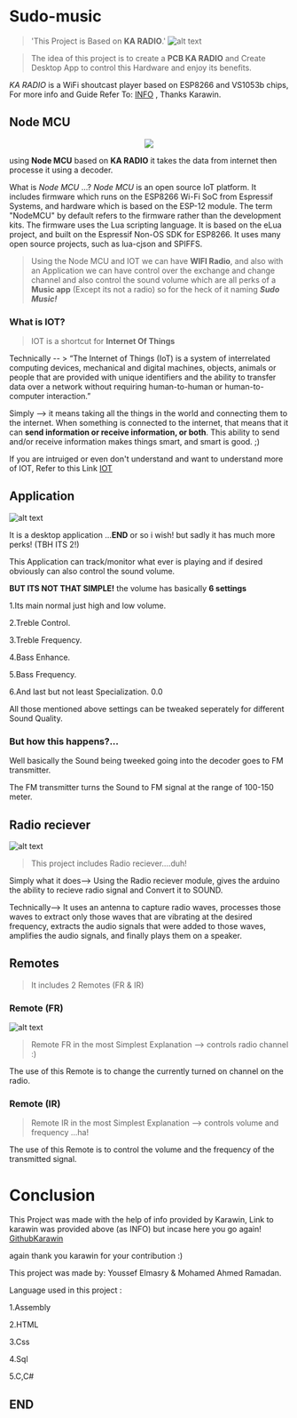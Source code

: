# Sudo-music

> 'This Project is Based on **KA RADIO**.'
  ![alt text](https://scontent-hbe1-1.xx.fbcdn.net/v/t1.15752-9/s2048x2048/81076657_2563459097233616_2276213034860937216_n.jpg?_nc_cat=101&_nc_ohc=JWsEdELPh5EAQkVh8JJPLEizlXosCUZNPnSSNaFzVenvHgg6MKqi9SE-A&_nc_ht=scontent-hbe1-1.xx&oh=7460cdfc59efd6f08a4aeb0b71be85fd&oe=5EA39C97)
 

> The idea of this project is to create a **PCB KA RADIO** and Create Desktop App to control this Hardware and enjoy its benefits.

 *KA RADIO* is a WiFi shoutcast player based on ESP8266 and VS1053b chips, For more info and Guide Refer To: [INFO](https://github.com/karawin/Ka-Radio#-esp8266--vs1053-wifi-webradio-) , Thanks Karawin.

## Node MCU
<p align="center">
  <img src="https://scontent-hbe1-1.xx.fbcdn.net/v/t1.15752-9/80251516_2621205841330511_6699462169244729344_n.jpg?_nc_cat=105&_nc_ohc=uFOsP2s9jK0AQmHM0jkxMvi-qLQ7fXN3OiQDbq8mvWzBicXbuvqQd-AVg&_nc_ht=scontent-hbe1-1.xx&oh=3a320e249c1b484435839e20af7434a6&oe=5E6EF285">
</p>

  
  

using **Node MCU** based on **KA RADIO** it takes the data from internet then processe it using a decoder.

What is *Node MCU* ...?
*Node MCU* is an open source IoT platform. It includes firmware which runs on the ESP8266 Wi-Fi SoC from Espressif Systems, and hardware which is based on the ESP-12 module. The term "NodeMCU" by default refers to the firmware rather than the development kits. The firmware uses the Lua scripting language. It is based on the eLua project, and built on the Espressif Non-OS SDK for ESP8266. It uses many open source projects, such as lua-cjson and SPIFFS.

>Using the Node MCU and IOT we can have **WIFI Radio**, and also with an Application we can have control over the exchange and change channel and also control the sound volume which are all perks of a **Music app** (Except its not a radio) so for the heck of it naming ***Sudo Music!***
 
 ### What is IOT?
 
 >IOT is a shortcut for **Internet Of Things**
 
 Technically -- > “The Internet of Things (IoT) is a system of interrelated computing devices, mechanical and digital machines, objects, animals or people that are provided with unique identifiers and the ability to transfer data over a network without requiring human-to-human or human-to-computer interaction.”
 
 Simply --> it means taking all the things in the world and connecting them to the internet. When something is connected to the internet, that means that it can **send information or receive information, or both**. This ability to send and/or receive information makes things smart, and smart is good. ;)
 
 If you are intruiged or even don't understand and want to understand more of IOT, Refer to this Link [IOT](https://www.iotforall.com/what-is-iot-simple-explanation/)
 
 ## Application
 ![alt text](https://scontent-hbe1-1.xx.fbcdn.net/v/t1.15752-9/79911672_552752855308852_8621852598510551040_n.jpg?_nc_cat=106&_nc_ohc=46k2VBXABEIAQli6xOLgoYOYDYOgeduSYPBuAF1rTCUJr9U2OPOpbSvXw&_nc_ht=scontent-hbe1-1.xx&oh=4a00ab05c36ea84d2bae5c2c237792fa&oe=5EA9B001)
 
 It is a desktop application ...**END** or so i wish! but sadly it has much more perks! (TBH ITS 2!)
 
 This Application can track/monitor what ever is playing and if desired obviously can also control the sound volume.
 
 **BUT ITS NOT THAT SIMPLE!** the volume has basically **6 settings**
 
 1.Its main normal just high and low volume.
 
 2.Treble Control.
 
 3.Treble Frequency.
 
 4.Bass Enhance.
 
 5.Bass Frequency.
 
 6.And last but not least Specialization. 0.0
 
 All those mentioned above settings can be tweaked seperately for different Sound Quality.
 
 ### But how this happens?...
 
 Well basically the Sound being tweeked going into the decoder goes to FM transmitter.
 
 The FM transmitter turns the Sound to FM signal at the range of 100-150 meter.
 
 ## Radio reciever
  ![alt text](https://scontent-hbe1-1.xx.fbcdn.net/v/t1.15752-9/s2048x2048/80672858_531189950826696_2446395637881634816_n.jpg?_nc_cat=111&_nc_ohc=nISoLv8fruQAQm_nTI1v8iEQNzcYxEcufIfb2tyi6nrQ_VZV7bwijzKyg&_nc_ht=scontent-hbe1-1.xx&oh=99ce6883549416dbb8135fe1780730a8&oe=5E9B4C6A)
 >This project includes Radio reciever....duh!
 
 Simply what it does--> Using the Radio reciever module, gives the arduino the ability to recieve radio signal and Convert it to SOUND.
 
 Technically--> It uses an antenna to capture radio waves, processes those waves to extract only those waves that are vibrating at the desired frequency, extracts the audio signals that were added to those waves, amplifies the audio signals, and finally plays them on a speaker.
 
 ## Remotes
 
 >It includes 2 Remotes (FR & IR)
 
 ### Remote (FR)
  ![alt text](https://scontent-hbe1-1.xx.fbcdn.net/v/t1.15752-9/79911672_552752855308852_8621852598510551040_n.jpg?_nc_cat=106&_nc_ohc=46k2VBXABEIAQli6xOLgoYOYDYOgeduSYPBuAF1rTCUJr9U2OPOpbSvXw&_nc_ht=scontent-hbe1-1.xx&oh=4a00ab05c36ea84d2bae5c2c237792fa&oe=5EA9B001)
 
 >Remote FR in the most Simplest Explanation --> controls radio channel :)
 
 The use of this Remote is to change the currently turned on channel on the radio.
 
 ### Remote (IR)
 
 >Remote IR in the most Simplest Explanation --> controls volume and frequency ...ha!
 
 The use of this Remote is to control the volume and the frequency of the transmitted signal.
 
 
# Conclusion

This Project was made with the help of info provided by Karawin, Link to karawin was provided above (as INFO) but incase here you go again! [GithubKarawin](https://github.com/karawin/Ka-Radio#-esp8266--vs1053-wifi-webradio-) 

again thank you karawin for your contribution :)

This project was made by: Youssef Elmasry & Mohamed Ahmed Ramadan.

Language used in this project :

1.Assembly

2.HTML

3.Css

4.Sql

5.C,C#

## END
 
